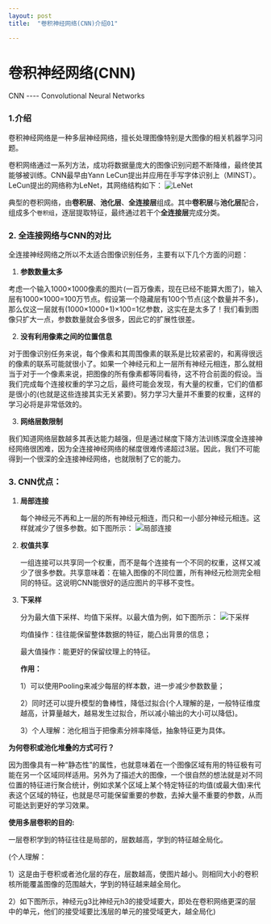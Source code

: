 ```yaml
---
layout: post
title:  "卷积神经网络(CNN)介绍01"

---
```


# 卷积神经网络(CNN)

CNN ---- Convolutional Neural Networks


### 1.介绍

卷积神经网络是一种多层神经网络，擅长处理图像特别是大图像的相关机器学习问题。

卷积网络通过一系列方法，成功将数据量庞大的图像识别问题不断降维，最终使其能够被训练。CNN最早由Yann LeCun提出并应用在手写字体识别上（MINST）。LeCun提出的网络称为LeNet，其网络结构如下：
![LeNet]({{site.url}}/images/CNN/frame.jpg)


典型的卷积网络，由**卷积层**、**池化层**、**全连接层**组成。其中**卷积层**与**池化层**配合，组成多个`卷积组`，逐层提取特征，最终通过若干个**全连接层**完成分类。


### 2. 全连接网络与CNN的对比

全连接神经网络之所以不太适合图像识别任务，主要有以下几个方面的问题：

1. **参数数量太多** 

考虑一个输入1000×1000像素的图片(一百万像素，现在已经不能算大图了)，输入层有1000×1000=100万节点。假设第一个隐藏层有100个节点(这个数量并不多)，那么仅这一层就有(1000×1000+1)×100=1亿参数，这实在是太多了！我们看到图像只扩大一点，参数数量就会多很多，因此它的扩展性很差。

2. **没有利用像素之间的位置信息**

对于图像识别任务来说，每个像素和其周围像素的联系是比较紧密的，和离得很远的像素的联系可能就很小了。如果一个神经元和上一层所有神经元相连，那么就相当于对于一个像素来说，把图像的所有像素都等同看待，这不符合前面的假设。当我们完成每个连接权重的学习之后，最终可能会发现，有大量的权重，它们的值都是很小的(也就是这些连接其实无关紧要)。努力学习大量并不重要的权重，这样的学习必将是非常低效的。

3. **网络层数限制**

我们知道网络层数越多其表达能力越强，但是通过梯度下降方法训练深度全连接神经网络很困难，因为全连接神经网络的梯度很难传递超过3层。因此，我们不可能得到一个很深的全连接神经网络，也就限制了它的能力。


### 3. CNN优点：

1. **局部连接** 

   每个神经元不再和上一层的所有神经元相连，而只和一小部分神经元相连。这样就减少了很多参数。如下图所示：
   ![局部连接]({{site.url}}/images/CNN/jubu.jpg)

2. **权值共享** 

   一组连接可以共享同一个权重，而不是每个连接有一个不同的权重，这样又减少了很多参数。共享意味着：在输入图像的不同位置，所有神经元检测完全相同的特征。这说明CNN能很好的适应图片的平移不变性。

3. **下采样** 

   分为最大值下采样、均值下采样。以最大值为例，如下图所示：
   ![下采样]({{site.url}}/images/CNN/pool.png)

   均值操作：往往能保留整体数据的特征，能凸出背景的信息；

   最大值操作：能更好的保留纹理上的特征。



   **作用：**

   1）可以使用Pooling来减少每层的样本数，进一步减少参数数量；

   2）同时还可以提升模型的鲁棒性，降低过拟合(个人理解的是，一般特征维度越高，计算量越大，越易发生过拟合，所以减小输出的大小可以降低)。

   3）个人理解：池化相当于把像素分辨率降低，抽象特征更为具体。

**为何卷积或池化堆叠的方式可行？**

因为图像具有一种“静态性”的属性，也就意味着在一个图像区域有用的特征极有可能在另一个区域同样适用。另外为了描述大的图像，一个很自然的想法就是对不同位置的特征进行聚合统计，例如求某个区域上某个特定特征的均值(或最大值)来代表这个区域的特征，也就是尽可能保留重要的参数，去掉大量不重要的参数，从而可能达到更好的学习效果。

**使用多层卷积的目的:**

一层卷积学到的特征往往是局部的，层数越高，学到的特征越全局化。

(个人理解：

1）这是由于卷积或者池化层的存在，层数越高，使图片越小。则相同大小的卷积核所能覆盖图像的范围越大，学到的特征越来越全局化。

2）如下图所示，神经元g3比神经元h3的接受域要大，即处在卷积网络更深的层中的单元，他们的接受域要比浅层的单元的接受域更大，越全局化)

